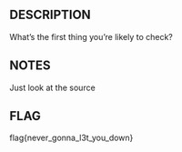 ## DESCRIPTION
What’s the first thing you’re likely to check?



## NOTES
Just look at the source
<!-- flag{never_gonna_l3t_you_down} -->



## FLAG
flag{never_gonna_l3t_you_down}
